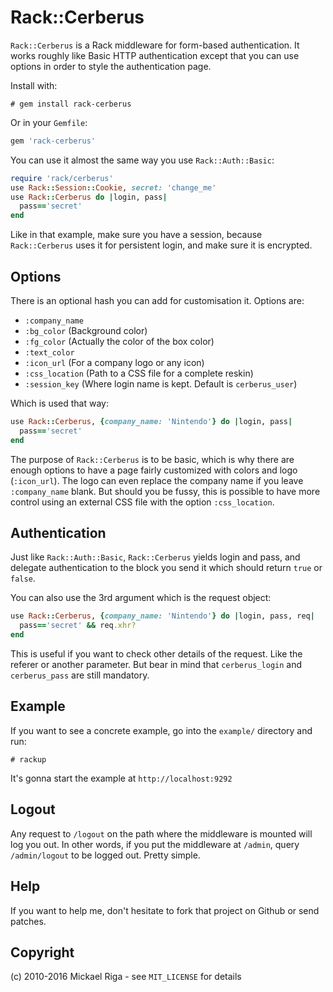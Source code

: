 Rack::Cerberus
==============

`Rack::Cerberus` is a Rack middleware for form-based authentication. 
It works roughly like Basic HTTP authentication except that you can use
options in order to style the authentication page.

Install with:

```
# gem install rack-cerberus
```

Or in your `Gemfile`:

```ruby
gem 'rack-cerberus'
```

You can use it almost the same way you use `Rack::Auth::Basic`:

```ruby
require 'rack/cerberus'
use Rack::Session::Cookie, secret: 'change_me'
use Rack::Cerberus do |login, pass|
  pass=='secret'
end
```
	
Like in that example, make sure you have a session, because 
`Rack::Cerberus` uses it for persistent login, and make sure it is encrypted.
	
Options
-------

There is an optional hash you can add for customisation it. Options are:

- `:company_name`
- `:bg_color` (Background color)
- `:fg_color` (Actually the color of the box color)
- `:text_color`
- `:icon_url` (For a company logo or any icon)
- `:css_location` (Path to a CSS file for a complete reskin)
- `:session_key` (Where login name is kept. Default is `cerberus_user`)

Which is used that way:

```ruby
use Rack::Cerberus, {company_name: 'Nintendo'} do |login, pass|
  pass=='secret'
end
```
	
The purpose of `Rack::Cerberus` is to be basic, which is why there are 
enough options to have a page fairly customized with colors and 
logo (`:icon_url`). The logo can even replace the company name if 
you leave `:company_name` blank. But should you be fussy, this is possible
to have more control using an external CSS file with the option `:css_location`.

Authentication
--------------

Just like `Rack::Auth::Basic`, `Rack::Cerberus` yields login and pass, 
and delegate authentication to the block you send it which should 
return `true` or `false`.

You can also use the 3rd argument which is the request object:

```ruby
use Rack::Cerberus, {company_name: 'Nintendo'} do |login, pass, req|
  pass=='secret' && req.xhr?
end
```

This is useful if you want to check other details of the request.
Like the referer or another parameter. But bear in mind that `cerberus_login` and `cerberus_pass` are still mandatory.

Example
-------

If you want to see a concrete example, go into the `example/` directory and run:

```
# rackup
```
	
It's gonna start the example at `http://localhost:9292`

Logout
------

Any request to `/logout` on the path where the middleware is mounted 
will log you out. In other words, if you put the middleware at `/admin`, 
query `/admin/logout` to be logged out. Pretty simple.

Help
----

If you want to help me, don't hesitate to fork that project on Github 
or send patches.

Copyright
---------

(c) 2010-2016 Mickael Riga - see `MIT_LICENSE` for details 

